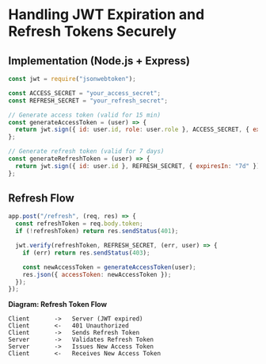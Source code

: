 # Handling JWT Expiration and Refresh Tokens Securely

## Implementation (Node.js + Express)

```javascript
const jwt = require("jsonwebtoken");

const ACCESS_SECRET = "your_access_secret";
const REFRESH_SECRET = "your_refresh_secret";

// Generate access token (valid for 15 min)
const generateAccessToken = (user) => {
  return jwt.sign({ id: user.id, role: user.role }, ACCESS_SECRET, { expiresIn: "15m" });
};

// Generate refresh token (valid for 7 days)
const generateRefreshToken = (user) => {
  return jwt.sign({ id: user.id }, REFRESH_SECRET, { expiresIn: "7d" });
};
```

## Refresh Flow

```javascript
app.post("/refresh", (req, res) => {
  const refreshToken = req.body.token;
  if (!refreshToken) return res.sendStatus(401);

  jwt.verify(refreshToken, REFRESH_SECRET, (err, user) => {
    if (err) return res.sendStatus(403);

    const newAccessToken = generateAccessToken(user);
    res.json({ accessToken: newAccessToken });
  });
});
```

**Diagram: Refresh Token Flow**
```plaintext
Client       ->   Server (JWT expired)
Client       <-   401 Unauthorized
Client       ->   Sends Refresh Token
Server       ->   Validates Refresh Token
Server       ->   Issues New Access Token
Client       <-   Receives New Access Token
```